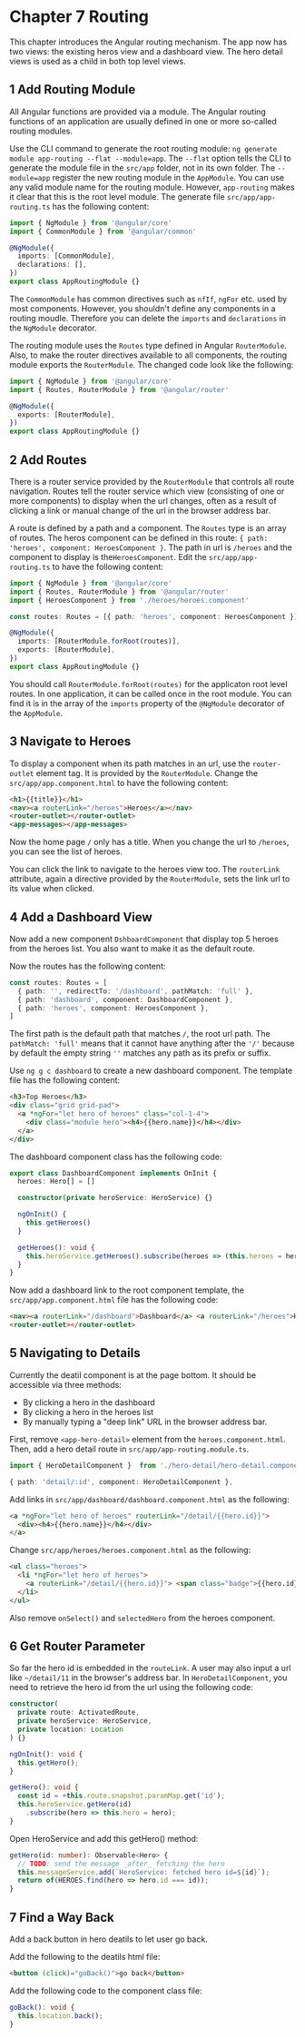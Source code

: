 # Chapter 7 Routing

This chapter introduces the Angular routing mechanism. The app now has two views: the existing heros view and a dashboard view. The hero detail views is used as a child in both top level views.

## 1 Add Routing Module

All Angular functions are provided via a module. The Angular routing functions of an application are usually defined in one or more so-called routing modules.

Use the CLI command to generate the root routing module: `ng generate module app-routing --flat --module=app`. The `--flat` option tells the CLI to generate the module file in the `src/app` folder, not in its own folder. The `--module=app` register the new routing module in the `AppModule`. You can use any valid module name for the routing module. However, `app-routing` makes it clear that this is the root level module. The generate file `src/app/app-routing.ts` has the following content:

```ts
import { NgModule } from '@angular/core'
import { CommonModule } from '@angular/common'

@NgModule({
  imports: [CommonModule],
  declarations: [],
})
export class AppRoutingModule {}
```

The `CommonModule` has common directives such as `nfIf`, `ngFor` etc. used by most components. However, you shouldn't define any components in a routing moudle. Therefore you can delete the `imports` and `declarations` in the `NgModule` decorator.

The routing module uses the `Routes` type defined in Angular `RouterModule`. Also, to make the router directives available to all components, the routing module exports the `RouterModule`. The changed code look like the following:

```ts
import { NgModule } from '@angular/core'
import { Routes, RouterModule } from '@angular/router'

@NgModule({
  exports: [RouterModule],
})
export class AppRoutingModule {}
```

## 2 Add Routes

There is a router service provided by the `RouterModule` that controls all route navigation. Routes tell the router service which view (consisting of one or more components) to display when the url changes, often as a result of clicking a link or manual change of the url in the browser address bar.

A route is defined by a path and a component. The `Routes` type is an array of routes. The heros component can be defined in this route: `{ path: 'heroes', component: HeroesComponent }`. The path in url is `/heroes` and the component to display is the`HeroesComponent`. Edit the `src/app/app-routing.ts` to have the following content:

```ts
import { NgModule } from '@angular/core'
import { Routes, RouterModule } from '@angular/router'
import { HeroesComponent } from './heroes/heroes.component'

const routes: Routes = [{ path: 'heroes', component: HeroesComponent }]

@NgModule({
  imports: [RouterModule.forRoot(routes)],
  exports: [RouterModule],
})
export class AppRoutingModule {}
```

You should call `RouterModule.forRoot(routes)` for the applicaton root level routes. In one application, it can be called once in the root module. You can find it is in the array of the `imports` property of the `@NgModule` decorator of the `AppModule`.

## 3 Navigate to Heroes

To display a component when its path matches in an url, use the `router-outlet` element tag. It is provided by the `RouterModule`. Change the `src/app/app.component.html` to have the following content:

```html
<h1>{{title}}</h1>
<nav><a routerLink="/heroes">Heroes</a></nav>
<router-outlet></router-outlet>
<app-messages></app-messages>
```

Now the home page `/` only has a title. When you change the url to `/heroes`, you can see the list of heroes.

You can click the link to navigate to the heroes view too. The `routerLink` attribute, again a directive provided by the `RouterModule`, sets the link url to its value when clicked.

## 4 Add a Dashboard View

Now add a new component `DshboardComponent` that display top 5 heroes from the heroes list. You also want to make it as the default route.

Now the routes has the following content:

```ts
const routes: Routes = [
  { path: '', redirectTo: '/dashboard', pathMatch: 'full' },
  { path: 'dashboard', component: DashboardComponent },
  { path: 'heroes', component: HeroesComponent },
]
```

The first path is the default path that matches `/`, the root url path. The `pathMatch: 'full'` means that it cannot have anything after the `'/'` because by default the empty string `''` matches any path as its prefix or suffix.

Use `ng g c dashboard` to create a new dashboard component. The template file has the following content:

```html
<h3>Top Heroes</h3>
<div class="grid grid-pad">
  <a *ngFor="let hero of heroes" class="col-1-4">
    <div class="module hero"><h4>{{hero.name}}</h4></div>
  </a>
</div>
```

The dashboard component class has the following code:

```ts
export class DashboardComponent implements OnInit {
  heroes: Hero[] = []

  constructor(private heroService: HeroService) {}

  ngOnInit() {
    this.getHeroes()
  }

  getHeroes(): void {
    this.heroService.getHeroes().subscribe(heroes => (this.heroes = heroes.slice(1, 5)))
  }
}
```

Now add a dashboard link to the root component template, the `src/app/app.component.html` file has the following code:

```html
<nav><a routerLink="/dashboard">Dashboard</a> <a routerLink="/heroes">Heroes</a></nav>
<router-outlet></router-outlet>
```

## 5 Navigating to Details

Currently the deatil component is at the page bottom. It should be accessible via three methods:

- By clicking a hero in the dashboard
- By clicking a hero in the heroes list
- By manually typing a "deep link" URL in the browser address bar.

First, remove `<app-hero-detail>` element from the `heroes.component.html`. Then, add a hero detail route in `src/app/app-routing.module.ts`.

```ts
import { HeroDetailComponent }  from './hero-detail/hero-detail.component'

{ path: 'detail/:id', component: HeroDetailComponent },
```

Add links in `src/app/dashboard/dashboard.component.html` as the following:

```html
<a *ngFor="let hero of heroes" routerLink="/detail/{{hero.id}}">
  <div><h4>{{hero.name}}</h4></div>
</a>
```

Change `src/app/heroes/heroes.component.html` as the following:

```html
<ul class="heroes">
  <li *ngFor="let hero of heroes">
    <a routerLink="/detail/{{hero.id}}"> <span class="badge">{{hero.id}}</span> {{hero.name}} </a>
  </li>
</ul>
```

Also remove `onSelect()` and `selectedHero` from the heroes component.

## 6 Get Router Parameter

So far the hero id is embedded in the `routeLink`. A user may also input a url like `~/detail/11` in the browser's address bar. In `HeroDetailComponent`, you need to retrieve the hero id from the url using the following code:

```ts
constructor(
  private route: ActivatedRoute,
  private heroService: HeroService,
  private location: Location
) {}

ngOnInit(): void {
  this.getHero();
}

getHero(): void {
  const id = +this.route.snapshot.paramMap.get('id');
  this.heroService.getHero(id)
    .subscribe(hero => this.hero = hero);
}
```

Open HeroService and add this getHero() method:

```ts
getHero(id: number): Observable<Hero> {
  // TODO: send the message _after_ fetching the hero
  this.messageService.add(`HeroService: fetched hero id=${id}`);
  return of(HEROES.find(hero => hero.id === id));
}
```

## 7 Find a Way Back

Add a back button in hero deatils to let user go back.

Add the following to the deatils html file:

```html
<button (click)="goBack()">go back</button>
```

Add the following code to the component class file:

```ts
goBack(): void {
  this.location.back();
}
```
